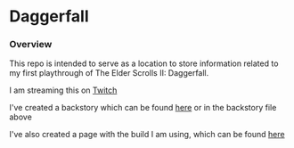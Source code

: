 # Daggerfall

### Overview

This repo is intended to serve as a location to store information related to my first playthrough of The Elder Scrolls II: Daggerfall.

I am streaming this on [Twitch](https://www.twitch.tv/thehonorabIe)

I've created a backstory which can be found [here](https://github.com/The-Honorable/Daggerfall/blob/main/backstory.md) or in the backstory file above

I've also created a page with the build I am using, which can be found [here](https://github.com/The-Honorable/Daggerfall/blob/main/build.md)
